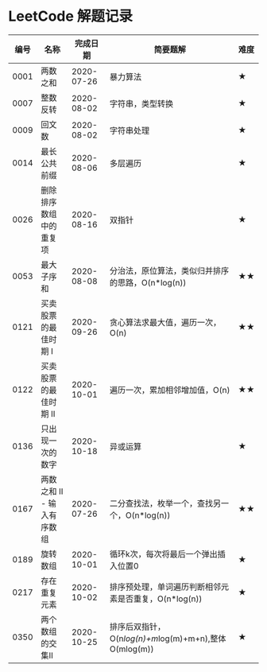 LeetCode 解题记录
=================

| 编号 | 名称                       | 完成日期   | 简要题解                                               | 难度 |
| ---- | -------------------------- | ---------- | ------------------------------------------------------ | ---- |
| 0001 | 两数之和                   | 2020-07-26 | 暴力算法                                               | ★    |
| 0007 | 整数反转                   | 2020-08-02 | 字符串，类型转换                                       | ★    |
| 0009 | 回文数                     | 2020-08-02 | 字符串处理                                             | ★    |
| 0014 | 最长公共前缀               | 2020-08-06 | 多层遍历                                               | ★    |
| 0026 | 删除排序数组中的重复项     | 2020-08-16 | 双指针                                                 | ★    |
| 0053 | 最大子序和                 | 2020-08-08 | 分治法，原位算法，类似归并排序的思路，O(n*log(n))      | ★★   |
| 0121 | 买卖股票的最佳时期 I       | 2020-09-26 | 贪心算法求最大值，遍历一次，O(n)                       | ★★   |
| 0122 | 买卖股票的最佳时期 II      | 2020-10-01 | 遍历一次，累加相邻增加值，O(n)                         | ★★   |
| 0136 | 只出现一次的数字           | 2020-10-18 | 异或运算                                               | ★    |
| 0167 | 两数之和 II - 输入有序数组 | 2020-07-26 | 二分查找法，枚举一个，查找另一个，O(n*log(n))          | ★★   |
| 0189 | 旋转数组                   | 2020-10-01 | 循环k次，每次将最后一个弹出插入位置0                   | ★    |
| 0217 | 存在重复元素               | 2020-10-02 | 排序预处理，单词遍历判断相邻元素是否重复，O(n*log(n))  | ★    |
| 0350 | 两个数组的交集II           | 2020-10-25 | 排序后双指针，O(n*log(n)+m*log(m)+m+n),整体 O(mlog(m)) | ★    |